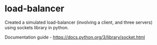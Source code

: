 # load-balancer
Created a simulated load-balancer (involving a client, and three servers) using sockets library in python. 

Documentation guide - https://docs.python.org/3/library/socket.html
